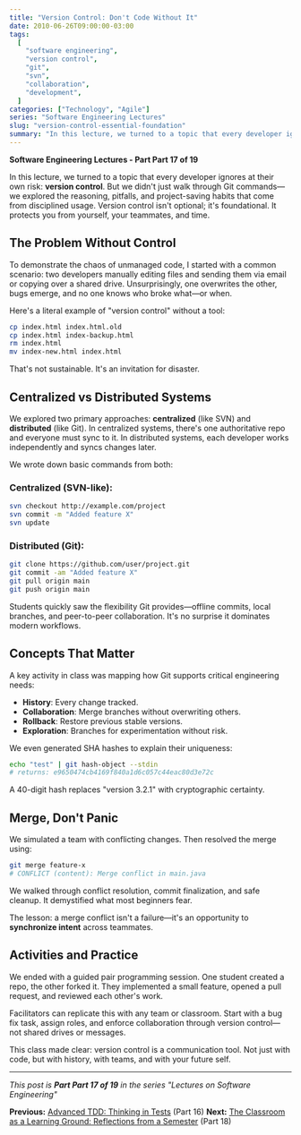 ```yaml
---
title: "Version Control: Don't Code Without It"
date: 2010-06-26T09:00:00-03:00
tags:
  [
    "software engineering",
    "version control",
    "git",
    "svn",
    "collaboration",
    "development",
  ]
categories: ["Technology", "Agile"]
series: "Software Engineering Lectures"
slug: "version-control-essential-foundation"
summary: "In this lecture, we turned to a topic that every developer ignores at their own risk: version control. But we didn't just walk through Git commands—we explored the reasoning, pitfalls, and project-saving habits that come from disciplined usage. Version control isn't optional; it's foundational."
---
```


**Software Engineering Lectures - Part Part 17 of 19**

In this lecture, we turned to a topic that every developer ignores at their own risk: **version control**. But we didn't just walk through Git commands—we explored the reasoning, pitfalls, and project-saving habits that come from disciplined usage. Version control isn't optional; it's foundational. It protects you from yourself, your teammates, and time.

## The Problem Without Control

To demonstrate the chaos of unmanaged code, I started with a common scenario: two developers manually editing files and sending them via email or copying over a shared drive. Unsurprisingly, one overwrites the other, bugs emerge, and no one knows who broke what—or when.

Here's a literal example of "version control" without a tool:

```bash
cp index.html index.html.old
cp index.html index-backup.html
rm index.html
mv index-new.html index.html
```

That's not sustainable. It's an invitation for disaster.

## Centralized vs Distributed Systems

We explored two primary approaches: **centralized** (like SVN) and **distributed** (like Git). In centralized systems, there's one authoritative repo and everyone must sync to it. In distributed systems, each developer works independently and syncs changes later.

We wrote down basic commands from both:

### Centralized (SVN-like):

```bash
svn checkout http://example.com/project
svn commit -m "Added feature X"
svn update
```

### Distributed (Git):

```bash
git clone https://github.com/user/project.git
git commit -am "Added feature X"
git pull origin main
git push origin main
```

Students quickly saw the flexibility Git provides—offline commits, local branches, and peer-to-peer collaboration. It's no surprise it dominates modern workflows.

## Concepts That Matter

A key activity in class was mapping how Git supports critical engineering needs:

- **History**: Every change tracked.
- **Collaboration**: Merge branches without overwriting others.
- **Rollback**: Restore previous stable versions.
- **Exploration**: Branches for experimentation without risk.

We even generated SHA hashes to explain their uniqueness:

```bash
echo "test" | git hash-object --stdin
# returns: e9650474cb4169f840a1d6c057c44eac80d3e72c
```

A 40-digit hash replaces "version 3.2.1" with cryptographic certainty.

## Merge, Don't Panic

We simulated a team with conflicting changes. Then resolved the merge using:

```bash
git merge feature-x
# CONFLICT (content): Merge conflict in main.java
```

We walked through conflict resolution, commit finalization, and safe cleanup. It demystified what most beginners fear.

The lesson: a merge conflict isn't a failure—it's an opportunity to **synchronize intent** across teammates.

## Activities and Practice

We ended with a guided pair programming session. One student created a repo, the other forked it. They implemented a small feature, opened a pull request, and reviewed each other's work.

Facilitators can replicate this with any team or classroom. Start with a bug fix task, assign roles, and enforce collaboration through version control—not shared drives or messages.

This class made clear: version control is a communication tool. Not just with code, but with history, with teams, and with your future self.

---

_This post is **Part Part 17 of 19** in the series "Lectures on Software Engineering"_

**Previous:** [Advanced TDD: Thinking in Tests](/en/posts/2010-06-19-advanced-tdd-thinking-tests/) (Part 16)
**Next:** [The Classroom as a Learning Ground: Reflections from a Semester](/en/posts/2010-07-03-classroom-learning-reflections/) (Part 18)
